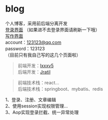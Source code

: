 # blog
个人博客，采用前后端分离开发  
[登录界面](http://blog.jratil.co/login) （如果进不去登录界面请刷新一下哦）  
[写作界面](http://blog.jratil.co/write)   
account：123123@qq.com  
password：123123  
（目前只有我自己写的这几个页面啦）  
    
> 前端开发：[lxxxv5](https://github.com/lxxxv5)  
> 后端开发：[Jratil](https://github.com/Jratil)  
   
> 前端技术栈：react...  
> 后端技术栈：springboot、mybatis、redis  
  
1、登录、注册、文章编辑  
2、使用session实现权限管理...  
3、Aop实现登录拦截、统一异常处理
   
